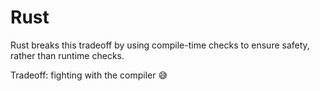 # Rust

Rust breaks this tradeoff by using compile-time
checks to ensure safety, rather than runtime checks.

Tradeoff: fighting with the compiler 😅 
